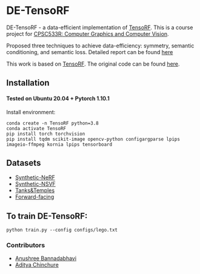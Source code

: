 # DE-TensoRF

DE-TensoRF - a data-efficient implementation of [TensoRF](https://apchenstu.github.io/TensoRF/). This is a course project for [CPSC533R: Computer Graphics and Computer Vision](https://www.cs.ubc.ca/~rhodin/2022_2023_CPSC_533R/).

Proposed three techniques to achieve data-efficiency: symmetry, semantic conditioning, and semantic loss. Detailed report can be found [here](report.pdf)

This work is based on [TensoRF](https://apchenstu.github.io/TensoRF/). The original code can be found [here](https://github.com/apchenstu/TensoRF).

## Installation

#### Tested on Ubuntu 20.04 + Pytorch 1.10.1 

Install environment:
```
conda create -n TensoRF python=3.8
conda activate TensoRF
pip install torch torchvision
pip install tqdm scikit-image opencv-python configargparse lpips imageio-ffmpeg kornia lpips tensorboard
```


## Datasets
* [Synthetic-NeRF](https://drive.google.com/drive/folders/128yBriW1IG_3NJ5Rp7APSTZsJqdJdfc1) 
* [Synthetic-NSVF](https://dl.fbaipublicfiles.com/nsvf/dataset/Synthetic_NSVF.zip)
* [Tanks&Temples](https://dl.fbaipublicfiles.com/nsvf/dataset/TanksAndTemple.zip)
* [Forward-facing](https://drive.google.com/drive/folders/128yBriW1IG_3NJ5Rp7APSTZsJqdJdfc1)



## To train DE-TensoRF:

```
python train.py --config configs/lego.txt
```

### Contributors
- [Anushree Bannadabhavi](https://github.com/AnushreeBannadabhavi)
- [Aditya Chinchure](https://github.com/aditya10)
